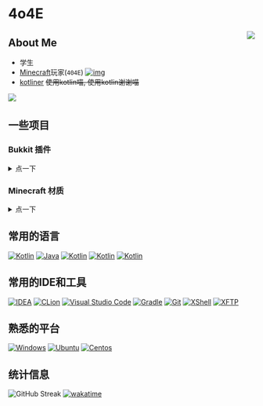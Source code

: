 <!--suppress HtmlDeprecatedAttribute -->
# 4o4E
<a href=""><img align="right" src="https://github-readme-stats-8oyz819z0-4o4e.vercel.app/api?username=4o4E&theme=radical&locale=cn"></a>
## About Me

- 学生
- [Minecraft](https://www.minecraft.net/)玩家(`404E`) [![img](https://mc-heads.net/head/404E/20)](https://mc-heads.net/body/404E)
- [kotliner](https://kotlinlang.org/) ~~使用kotlin喵, 使用kotlin谢谢喵~~

<a href=""><img src="https://github-readme-stats-8oyz819z0-4o4e.vercel.app/api/top-langs/?username=4o4E&theme=radical&locale=cn&layout=compact"></a>

<a href="" style="display: none;"><img src="https://github-readme-stats-8oyz819z0-4o4e.vercel.app/api/wakatime?username=4o4E&theme=radical"></a>

## 一些项目

### Bukkit 插件

<details>
  <summary>点一下</summary>

- [**Boom**](https://github.com/4o4E/Boom/)

  [![Mcbbs](https://raw.githubusercontent.com/4o4E/4o4E/main/mcbbs.svg)](https://www.mcbbs.net/thread-1150139-1-1.html)
  [![Stars](https://img.shields.io/github/stars/4o4E/Boom)](https://github.com/4o4E/Boom/stargazers)
  [![Downloads](https://img.shields.io/github/downloads/4o4E/Boom/total)](https://github.com/4o4E/Boom/releases/latest)
  [![Release](https://img.shields.io/github/v/release/4o4E/Boom)](https://github.com/4o4E/Boom/releases)
  <div>
  <a href="https://bstats.org/plugin/bukkit/Boom">
  <img style="width: 60%;" src="https://bstats.org/signatures/bukkit/Boom.svg" alt="Bstats"/>
  </a>
  </div>

- [**EClean**](https://github.com/4o4E/EClean/)

  [![Mcbbs](https://raw.githubusercontent.com/4o4E/4o4E/main/mcbbs.svg)](https://www.mcbbs.net/thread-1305548-1-1.html)
  [![Stars](https://img.shields.io/github/stars/4o4E/EClean)](https://github.com/4o4E/EClean/stargazers)
  [![Downloads](https://img.shields.io/github/downloads/4o4E/EClean/total)](https://github.com/4o4E/EClean/releases/latest)
  [![Release](https://img.shields.io/github/v/release/4o4E/EClean)](https://github.com/4o4E/EClean/releases)
  <div>
  <a href="https://bstats.org/plugin/bukkit/EClean">
  <img style="width: 60%;" src="https://bstats.org/signatures/bukkit/EClean.svg" alt="Bstats"/>
  </a>
  </div>
<div style="display: none">
- [**EBackupInv**](https://github.com/4o4E/EBackupInv/)

  [![Mcbbs](https://raw.githubusercontent.com/4o4E/4o4E/main/mcbbs.svg)](https://www.mcbbs.net/thread-1321213-1-1.html)
  [![Stars](https://img.shields.io/github/stars/4o4E/EBackupInv)](https://github.com/4o4E/EBackupInv/stargazers)
  [![Downloads](https://img.shields.io/github/downloads/4o4E/EBackupInv/total)](https://github.com/4o4E/EBackupInv/releases/latest)
  [![Release](https://img.shields.io/github/v/release/4o4E/EBackupInv)](https://github.com/4o4E/EBackupInv/releases)
  <div>
  <a href="https://bstats.org/plugin/bukkit/EBackupInv">
  <img style="width: 60%;" src="https://bstats.org/signatures/bukkit/EBackupInv.svg" alt="Bstats"/>
  </a>
  </div>

- [**EScript**](https://github.com/4o4E/EScript/)

  [![Mcbbs](https://raw.githubusercontent.com/4o4E/4o4E/main/mcbbs.svg)](https://www.mcbbs.net/thread-1335472-1-1.html)
  [![Stars](https://img.shields.io/github/stars/4o4E/EScript)](https://github.com/4o4E/EScript/stargazers)
  [![Downloads](https://img.shields.io/github/downloads/4o4E/EScript/total)](https://github.com/4o4E/EScript/releases/latest)
  [![Release](https://img.shields.io/github/v/release/4o4E/EScript)](https://github.com/4o4E/EScript/releases)
  <div>
  <a href="https://bstats.org/plugin/bukkit/EScript">
  <img style="width: 60%;" src="https://bstats.org/signatures/bukkit/EScript.svg" alt="Bstats"/>
  </a>
  </div>

- [**ViewSlimeChunk**](https://github.com/4o4E/ViewSlimeChunk/)

  [![Mcbbs](https://raw.githubusercontent.com/4o4E/4o4E/main/mcbbs.svg)](https://www.mcbbs.net/thread-1333162-1-1.html)
  [![Stars](https://img.shields.io/github/stars/4o4E/ViewSlimeChunk)](https://github.com/4o4E/ViewSlimeChunk/stargazers)
  [![Downloads](https://img.shields.io/github/downloads/4o4E/ViewSlimeChunk/total)](https://github.com/4o4E/ViewSlimeChunk/releases/latest)
  [![Release](https://img.shields.io/github/v/release/4o4E/ViewSlimeChunk)](https://github.com/4o4E/ViewSlimeChunk/releases)
  <div>
  <a href="https://bstats.org/plugin/bukkit/ViewSlimeChunk">
  <img style="width: 60%;" src="https://bstats.org/signatures/bukkit/ViewSlimeChunk.svg" alt="Bstats"/>
  </a>
  </div>

- [**DanceTree**](https://github.com/4o4E/DanceTree/)
  [![Mcbbs](https://raw.githubusercontent.com/4o4E/4o4E/main/mcbbs.svg)](https://www.mcbbs.net/thread-1325471-1-1.html)
  [![Stars](https://img.shields.io/github/stars/4o4E/DanceTree)](https://github.com/4o4E/DanceTree/stargazers)
  [![Downloads](https://img.shields.io/github/downloads/4o4E/DanceTree/total)](https://github.com/4o4E/DanceTree/releases/latest)
  [![Release](https://img.shields.io/github/v/release/4o4E/DanceTree)](https://github.com/4o4E/DanceTree/releases)
  <div>
  <a href="https://bstats.org/plugin/bukkit/DanceTree">
  <img style="width: 60%;" src="https://bstats.org/signatures/bukkit/DanceTree.svg" alt="Bstats"/>
  </a>
  </div>

- [**EWarp**](https://github.com/4o4E/EWarp/)
  [![Mcbbs](https://raw.githubusercontent.com/4o4E/4o4E/main/mcbbs.svg)](https://www.mcbbs.net/thread-1291646-1-1.html)
  [![Stars](https://img.shields.io/github/stars/4o4E/EWarp)](https://github.com/4o4E/EWarp/stargazers)
  [![Downloads](https://img.shields.io/github/downloads/4o4E/EWarp/total)](https://github.com/4o4E/EWarp/releases/latest)
  [![Release](https://img.shields.io/github/v/release/4o4E/EWarp)](https://github.com/4o4E/EWarp/releases)
  <div>
  <a href="https://bstats.org/plugin/bukkit/EWarp">
  <img style="width: 60%;" src="https://bstats.org/signatures/bukkit/EWarp.svg" alt="Bstats"/>
  </a>
  </div>
</div>
</details>

### Minecraft 材质

<details>
  <summary>点一下</summary>

- [**DynamicGlowOre**](https://github.com/4o4E/DynamicGlowOre/)

  [![Mcbbs](https://raw.githubusercontent.com/4o4E/4o4E/main/mcbbs.svg)](https://www.mcbbs.net/thread-1204050-1-1.html)
  [![Stars](https://img.shields.io/github/stars/4o4E/DynamicGlowOre)](https://github.com/4o4E/DynamicGlowOre/stargazers)
  [![Downloads](https://img.shields.io/github/downloads/4o4E/DynamicGlowOre/total)](https://github.com/4o4E/DynamicGlowOre/releases/latest)
  [![Release](https://img.shields.io/github/v/release/4o4E/DynamicGlowOre)](https://github.com/4o4E/DynamicGlowOre/releases)

- [**DarkMode**](https://github.com/4o4E/DarkMode/)

  [![Mcbbs](https://raw.githubusercontent.com/4o4E/4o4E/main/mcbbs.svg)](https://www.mcbbs.net/thread-1365041-1-1.html)
  [![Stars](https://img.shields.io/github/stars/4o4E/DarkMode)](https://github.com/4o4E/DarkMode/stargazers)
  [![Downloads](https://img.shields.io/github/downloads/4o4E/DarkMode/total)](https://github.com/4o4E/DarkMode/releases/latest)
  [![Release](https://img.shields.io/github/v/release/4o4E/DarkMode)](https://github.com/4o4E/DarkMode/releases)

</details>

## 常用的语言

[![Kotlin](https://img.shields.io/badge/-Kotlin-7f52ff?logo=Kotlin&logoColor=fff)](https://kotlinlang.org/)
[![Java](https://img.shields.io/badge/-Kotlin-7f52ff?logo=Kotlin&logoColor=fff)](https://kotlinlang.org/)
[![Kotlin](https://img.shields.io/badge/-Kotlin-7f52ff?logo=Kotlin&logoColor=fff)](https://kotlinlang.org/)
[![Kotlin](https://img.shields.io/badge/-Kotlin-7f52ff?logo=Kotlin&logoColor=fff)](https://kotlinlang.org/)
[![Kotlin](https://img.shields.io/badge/-Kotlin-7f52ff?logo=Kotlin&logoColor=fff)](https://kotlinlang.org/)

## 常用的IDE和工具

[![IDEA](https://img.shields.io/badge/-IDEA-black?logo=IntelliJ%20IDEA&logoColor=fff)](https://www.jetbrains.com/idea/)
[![CLion](https://img.shields.io/badge/-CLion-black?logo=IntelliJ%20IDEA&logoColor=fff)](https://www.jetbrains.com/clion/)
[![Visual Studio Code](https://img.shields.io/badge/-Visual%20Studio%20Code-black?logo=visual-studio-code&logoColor=fff)](https://code.visualstudio.com/)
[![Gradle](https://img.shields.io/badge/-Gradle-black?logo=gradle&logoColor=fff)](https://gradle.org/)
[![Git](https://img.shields.io/badge/-Git-black?logo=git&logoColor=fff)](https://git-scm.com/)
[![XShell](https://img.shields.io/badge/-XShell-black?logoColor=fff)](https://www.xshell.com/xshell/)
[![XFTP](https://img.shields.io/badge/-XFTP-black?logoColor=fff)](https://www.xshell.com/xftp/)

## 熟悉的平台

[![Windows](https://img.shields.io/badge/-Windows-black?logo=Windows&logoColor=fff)](https://www.microsoft.com/zh-cn/windows)
[![Ubuntu](https://img.shields.io/badge/-Ubuntu-black?logo=Ubuntu&logoColor=fff)](https://ubuntu.com/)
[![Centos](https://img.shields.io/badge/-Centos-black?logo=Centos&logoColor=fff)](https://centos.org/)

## 统计信息

![GitHub Streak](https://github-readme-streak-stats.herokuapp.com/?user=4o4E&theme=radical&date_format=%5BY.%5Dn.j&locale=zh)
[![wakatime](https://github-readme-stats-8oyz819z0-4o4e.vercel.app/api/wakatime?username=404E&layout=compact&theme=tokyonight)](https://wakatime.com/@404E)

